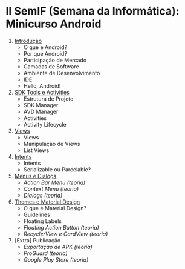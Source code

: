 # II SemIF (Semana da Informática): Minicurso Android

1. [Introdução](https://docs.google.com/presentation/d/1FXl3AQUpDI61fDluaEu3CSy3CjPCKjeAGH_FtgWqE0w/edit?usp=sharing)
    +	O que é Android?
    +	Por que Android?
    +	Participação de Mercado
    +	Camadas de Software
    +	Ambiente de Desenvolvimento
    +	IDE
    +	Hello, Android!
2. [SDK Tools e Activities](https://docs.google.com/presentation/d/1PU5foPH2JKxABbmeFKPQyAinF88CiZHG_eqeS4XIKg8/edit?usp=sharing)
    +	Estrutura de Projeto
    +	SDK Manager
    +	AVD Manager
    +	Activities
    +	Activity Lifecycle
3. [Views](https://docs.google.com/presentation/d/17yT02lLCjx6sfVBoQYZ3zwjaBySUBGlDQ1pbyUyeFdw/edit?usp=sharing)
    +	Views
    +	Manipulação de Views
    +	List Views
4. [Intents](https://docs.google.com/presentation/d/1dw31YQlg_YFPbDpF-RZfvI7hdsE4_Ra0ob1aVS6qJPg/edit?usp=sharing)
    +	Intents
    +	Serializable ou Parcelable?
5.  [Menus e Dialogs](https://docs.google.com/presentation/d/1-Jrt5FJESCxsph-v-OHhtN58IKqWmoJimu5hVCgvECc/edit?usp=sharing)
    +	*Action Bar Menu (teoria)*
    +	*Context Menu (teoria)*
    +	*Dialogs (teoria)*
6. [Themes e Material Design](https://docs.google.com/presentation/d/1mv5A2lBvlwCB_QNDJsDdvaTTYku6aT_9Tq7cyPg7IMs/edit?usp=sharing)
    +	O que é Material Design?
    +	Guidelines
    +	Floating Labels
    +	*Floating Action Button (teoria)*
    +	*RecyclerView e	CardView (teoria)*
7. [Extra] Publicação
    +	*Exportação de APK (teoria)*
    +	*ProGuard (teoria)*
    +	*Google Play Store (teoria)*
